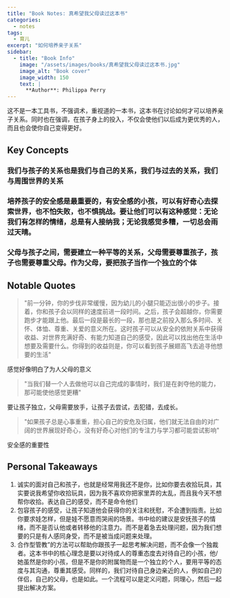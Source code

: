 ```yaml
---
title: "Book Notes: 真希望我父母读过这本书"
categories:
  - notes
tags:
  - 育儿
excerpt: "如何培养亲子关系"
sidebar:
  - title: "Book Info"
    image: "/assets/images/books/真希望我父母读过这本书.jpg"
    image_alt: "Book cover"
    image_width: 150
    text: |
      **Author**: Philippa Perry
---
```


这不是一本工具书，不强调术，重视道的一本书，这本书在讨论如何才可以培养亲子关系。同时也在强调，在孩子身上的投入，不仅会使他们以后成为更优秀的人，而且也会使你自己变得更好。

## Key Concepts

###  我们与孩子的关系也是我们与自己的关系，我们与过去的关系，我们与周围世界的关系

### 培养孩子的安全感是最重要的，有安全感的小孩，可以有好奇心去探索世界，也不怕失败，也不惧挑战。要让他们可以有这种感觉：无论我们有怎样的情绪，总是有人接纳我；无论我感觉多糟，一切总会雨过天晴。

### 父母与孩子之间，需要建立一种平等的关系，父母需要尊重孩子，孩子也需要尊重父母。作为父母，要把孩子当作一个独立的个体

## Notable Quotes

> "前一分钟，你的步伐非常缓慢，因为幼儿的小腿只能迈出很小的步子。接着，你和孩子会以同样的速度前进一段时间。之后，孩子会超越你，你需要跑步才能跟上他。最后一段是最长的一段，那也是之前投入那么多时间、关怀、体恤、尊重、关爱的意义所在。这时孩子可以从安全的依附关系中获得收益、对世界充满好奇、有能力知道自己的感受，因此可以找出他在生活中想要及需要什么。你得到的收益则是，你可以看到孩子展翅高飞去追寻他想要的生活"

感觉好像明白了为人父母的意义

> "当我们替一个人去做他可以自己完成的事情时，我们是在剥夺他的能力，那可能使他感觉更糟"

要让孩子独立，父母需要放手，让孩子去尝试，去犯错，去成长。

> "如果孩子总是心事重重，担心自己的安危及归属，他们就无法自由的对广阔的世界展现好奇心，没有好奇心对他们的专注力与学习都可能尝试影响"

安全感的重要性

## Personal Takeaways

1. 诚实的面对自己和孩子，也就是经常用我还不是你，比如你要去收拾玩具，其实要说我希望你收拾玩具，因为我不喜欢你把家里弄的太乱，而且我今天不想帮你收拾。表达自己的感受，而不是命令他们
2. 包容孩子的感受，让孩子知道他会获得你的关注和抚慰，不会遭到指责。比如你要求娃怎样，但是娃不愿意而哭闹的场景。书中给的建议是安抚孩子的情绪，而不是否认他或者转移他的注意力。而不是着急去处理问题，因为我们想要的只是有人感同身受，而不是被当成问题来处理。
3. 合作型管教”的方法可以帮助你跟孩子一起思考解决问题，而不会像一个独裁者。这本书中的核心理念是要以对待成人的尊重态度去对待自己的小孩，他/她虽然是你的小孩，但是不是你的附属物而是一个独立的个人，要用平等的态度与其沟通，尊重其感受。同样的，我们对待自己身边亲近的人，例如自己的伴侣，自己的父母，也是如此。一个流程可以是定义问题，同理心，然后一起提出解决方案。
